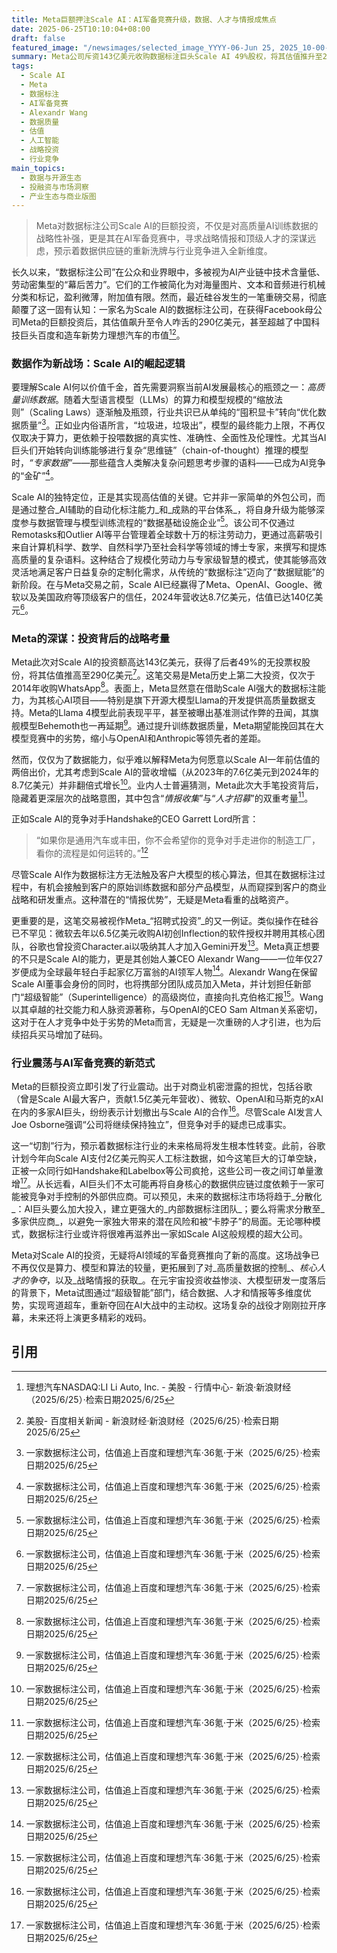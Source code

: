```yaml
---
title: Meta巨额押注Scale AI：AI军备竞赛升级，数据、人才与情报成焦点
date: 2025-06-25T10:10:04+08:00
draft: false
featured_image: "/newsimages/selected_image_YYYY-06-Jun 25, 2025_10-00-19-252.jpg"
summary: Meta公司斥资143亿美元收购数据标注巨头Scale AI 49%股权，将其估值推升至290亿美元，远超传统认知中数据标注公司的价值。此次投资旨在获取高质量AI训练数据以提升其大模型Llama的性能，同时更包含获取战略情报和招募Scale AI创始人Alexandr Wang等顶级人才的深层考量，引发谷歌、OpenAI等AI巨头的强烈不满并撤销合作，预示着AI军备竞赛已从算力、模型拓展至数据、人才和情报等多元维度。
tags: 
  - Scale AI
  - Meta
  - 数据标注
  - AI军备竞赛
  - Alexandr Wang
  - 数据质量
  - 估值
  - 人工智能
  - 战略投资
  - 行业竞争
main_topics: 
  - 数据与开源生态
  - 投融资与市场洞察
  - 产业生态与商业版图
---
```


> Meta对数据标注公司Scale AI的巨额投资，不仅是对高质量AI训练数据的战略性补强，更是其在AI军备竞赛中，寻求战略情报和顶级人才的深谋远虑，预示着数据供应链的重新洗牌与行业竞争进入全新维度。

长久以来，“数据标注公司”在公众和业界眼中，多被视为AI产业链中技术含量低、劳动密集型的“幕后苦力”。它们的工作被简化为对海量图片、文本和音频进行机械分类和标记，盈利微薄，附加值有限。然而，最近硅谷发生的一笔重磅交易，彻底颠覆了这一固有认知：一家名为Scale AI的数据标注公司，在获得Facebook母公司Meta的巨额投资后，其估值飙升至令人咋舌的290亿美元，甚至超越了中国科技巨头百度和造车新势力理想汽车的市值[^1][^2]。

### 数据作为新战场：Scale AI的崛起逻辑

要理解Scale AI何以价值千金，首先需要洞察当前AI发展最核心的瓶颈之一：_高质量训练数据_。随着大型语言模型（LLMs）的算力和模型规模的“缩放法则”（Scaling Laws）逐渐触及瓶颈，行业共识已从单纯的“囤积显卡”转向“优化数据质量”[^4]。正如业内俗语所言，“垃圾进，垃圾出”，模型的最终能力上限，不再仅仅取决于算力，更依赖于投喂数据的真实性、准确性、全面性及伦理性。尤其当AI巨头们开始转向训练能够进行复杂“思维链”（chain-of-thought）推理的模型时，_“专家数据”_——那些蕴含人类解决复杂问题思考步骤的语料——已成为AI竞争的“金矿”[^4]。

Scale AI的独特定位，正是其实现高估值的关键。它并非一家简单的外包公司，而是通过整合_AI辅助的自动化标注能力_和_成熟的平台体系_，将自身升级为能够深度参与数据管理与模型训练流程的“数据基础设施企业”[^4]。该公司不仅通过Remotasks和Outlier AI等平台管理着全球数十万的标注劳动力，更通过高薪吸引来自计算机科学、数学、自然科学乃至社会科学等领域的博士专家，来撰写和提炼高质量的复杂语料。这种结合了规模化劳动力与专家级智慧的模式，使其能够高效灵活地满足客户日益复杂的定制化需求，从传统的“数据标注”迈向了“数据赋能”的新阶段。在与Meta交易之前，Scale AI已经赢得了Meta、OpenAI、Google、微软以及美国政府等顶级客户的信任，2024年营收达8.7亿美元，估值已达140亿美元[^4]。

### Meta的深谋：投资背后的战略考量

Meta此次对Scale AI的投资额高达143亿美元，获得了后者49%的无投票权股份，将其估值推高至290亿美元[^4]。这笔交易是Meta历史上第二大投资，仅次于2014年收购WhatsApp[^4]。表面上，Meta显然意在借助Scale AI强大的数据标注能力，为其核心AI项目——特别是旗下开源大模型Llama的开发提供高质量数据支持。Meta的Llama 4模型此前表现平平，甚至被曝出基准测试作弊的丑闻，其旗舰模型Behemoth也一再延期[^4]。通过提升训练数据质量，Meta期望能挽回其在大模型竞赛中的劣势，缩小与OpenAI和Anthropic等领先者的差距。

然而，仅仅为了数据能力，似乎难以解释Meta为何愿意以Scale AI一年前估值的两倍出价，尤其考虑到Scale AI的营收增幅（从2023年的7.6亿美元到2024年的8.7亿美元）并非翻倍式增长[^4]。业内人士普遍猜测，Meta此次大手笔投资背后，隐藏着更深层次的战略意图，其中包含“_情报收集_”与“_人才招募_”的双重考量[^4]。

正如Scale AI的竞争对手Handshake的CEO Garrett Lord所言：

> “如果你是通用汽车或丰田，你不会希望你的竞争对手走进你的制造工厂，看你的流程是如何运转的。”[^4]

尽管Scale AI作为数据标注方无法触及客户大模型的核心算法，但其在数据标注过程中，有机会接触到客户的原始训练数据和部分产品模型，从而窥探到客户的商业战略和研发重点。这种潜在的“情报优势”，无疑是Meta看重的战略资产。

更重要的是，这笔交易被视作Meta_“招聘式投资”_的又一例证。类似操作在硅谷已不罕见：微软去年以6.5亿美元收购AI初创Inflection的软件授权并聘用其核心团队，谷歌也曾投资Character.ai以吸纳其人才加入Gemini开发[^4]。Meta真正想要的不只是Scale AI的能力，更是其创始人兼CEO Alexandr Wang——一位年仅27岁便成为全球最年轻白手起家亿万富翁的AI领军人物[^4]。Alexandr Wang在保留Scale AI董事会身份的同时，也将携部分团队成员加入Meta，并计划担任新部门“超级智能”（Superintelligence）的高级岗位，直接向扎克伯格汇报[^4]。Wang以其卓越的社交能力和人脉资源著称，与OpenAI的CEO Sam Altman关系密切，这对于在人才竞争中处于劣势的Meta而言，无疑是一次重磅的人才引进，也为后续招兵买马增加了砝码。

### 行业震荡与AI军备竞赛的新范式

Meta的巨额投资立即引发了行业震动。出于对商业机密泄露的担忧，包括谷歌（曾是Scale AI最大客户，贡献1.5亿美元年营收）、微软、OpenAI和马斯克的xAI在内的多家AI巨头，纷纷表示计划撤出与Scale AI的合作[^4]。尽管Scale AI发言人Joe Osborne强调“公司将继续保持独立”，但竞争对手的疑虑已成事实。

这一“切割”行为，预示着数据标注行业的未来格局将发生根本性转变。此前，谷歌计划今年向Scale AI支付2亿美元购买人工标注数据，如今这笔巨大的订单空缺，正被一众同行如Handshake和Labelbox等公司疯抢，这些公司一夜之间订单量激增[^4]。从长远看，AI巨头们不太可能再将自身核心的数据供应链过度依赖于一家可能被竞争对手控制的外部供应商。可以预见，未来的数据标注市场将趋于_分散化_：AI巨头要么加大投入，建立更强大的_内部数据标注团队_；要么将需求分散至_多家供应商_，以避免一家独大带来的潜在风险和被“卡脖子”的局面。无论哪种模式，数据标注行业或许将很难再滋养出一家如Scale AI这般规模的超大公司。

Meta对Scale AI的投资，无疑将AI领域的军备竞赛推向了新的高度。这场战争已不再仅仅是算力、模型和算法的较量，更拓展到了对_高质量数据的控制_、_核心人才的争夺_，以及_战略情报的获取_。在元宇宙投资收益惨淡、大模型研发一度落后的背景下，Meta试图通过“超级智能”部门，结合数据、人才和情报等多维度优势，实现弯道超车，重新夺回在AI大战中的主动权。这场复杂的战役才刚刚拉开序幕，未来还将上演更多精彩的戏码。

## 引用
[^1]: 理想汽车NASDAQ:LI Li Auto, Inc. - 美股 - 行情中心- 新浪·新浪财经（2025/6/25）·检索日期2025/6/25
[^2]: 美股- 百度相关新闻 - 新浪财经·新浪财经（2025/6/25）·检索日期2025/6/25
[^3]: 1倍做空META ETF-Direxion(METD)指数价格, 走势图, 实时行情, 财报·moomoo（2025/6/25）·检索日期2025/6/25
[^4]: 一家数据标注公司，估值追上百度和理想汽车·36氪·于米（2025/6/25）·检索日期2025/6/25
